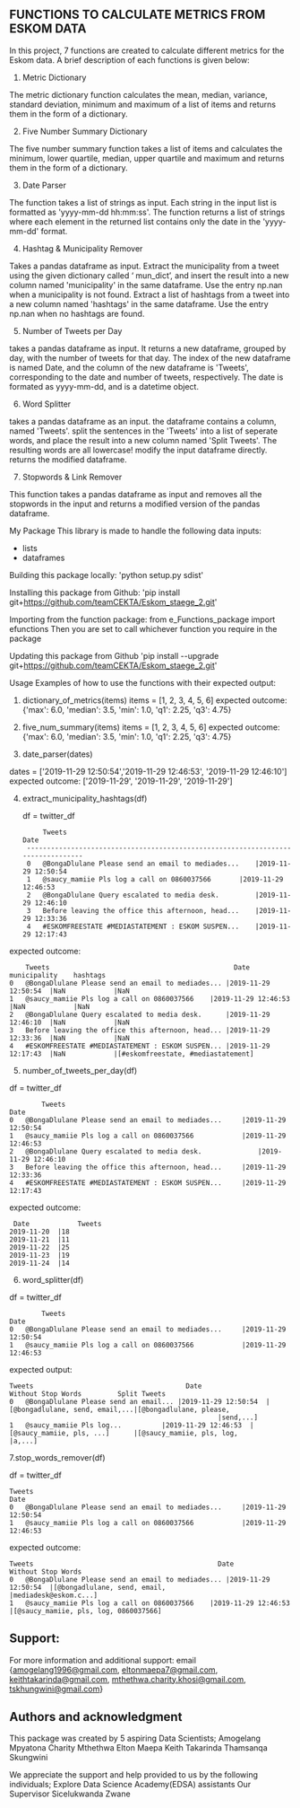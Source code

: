 FUNCTIONS TO CALCULATE METRICS FROM ESKOM DATA
----------------------------------------------



In this project, 7 functions are created to calculate different metrics for the Eskom data. A brief description of each functions is given below:


1. Metric Dictionary

The metric dictionary function calculates the mean, median, variance, standard deviation, minimum and maximum of a list of items and returns them in the form of a dictionary.

2. Five Number Summary Dictionary

The five number summary function takes a list of items and calculates the minimum, lower quartile, median, upper quartile and maximum and returns them in the form of a dictionary.


3. Date Parser

The function takes a list of strings as input. Each string in the input list is formatted as 'yyyy-mm-dd hh:mm:ss'. The function returns a list of strings where each element in the returned list contains only the date in the 'yyyy-mm-dd' format.

4. Hashtag & Municipality Remover

Takes a pandas dataframe as input. Extract the municipality from a tweet using the given dictionary called ‘ mun_dict’, and insert the result into a new column named 'municipality' in the same dataframe. Use the entry np.nan when a municipality is not found. Extract a list of hashtags from a tweet into a new column named 'hashtags' in the same dataframe. Use the entry np.nan when no hashtags are found.

5. Number of Tweets per Day

takes a pandas dataframe as input. It returns a new dataframe, grouped by day, with the number of tweets for that day. The index of the new dataframe is named Date, and the column of the new dataframe is 'Tweets', corresponding to the date and number of tweets, respectively. The date is formated as yyyy-mm-dd, and is a datetime object.

6. Word Splitter

takes a pandas dataframe as an input. the dataframe contains a column, named 'Tweets'. split the sentences in the 'Tweets' into a list of seperate words, and place the result into a new column named 'Split Tweets'. The resulting words are all lowercase! modify the input dataframe directly. returns the modified dataframe.

7. Stopwords & Link Remover

This function takes a pandas dataframe as input and removes all the stopwords in the input and returns a modified version of the pandas dataframe.




My Package
This library is made to handle the following data inputs: 
- lists
- dataframes


Building this package locally:
'python setup.py sdist'


Installing this package from Github:
'pip install git+https://github.com/teamCEKTA/Eskom_staege_2.git'


Importing from the function package:
from e_Functions_package import efunctions
Then you are set to call whichever function you require in the package


Updating this package from Github
'pip install --upgrade git+https://github.com/teamCEKTA/Eskom_staege_2.git'


Usage
Examples of how to use the functions with their expected output:
1. dictionary_of_metrics(items)
   items = [1, 2, 3, 4, 5, 6]
   expected outcome: {'max': 6.0,
                      'median': 3.5, 
                      'min': 1.0, 
                      'q1': 2.25, 
                      'q3': 4.75}
2. five_num_summary(items)
   items = [1, 2, 3, 4, 5, 6]
   expected outcome: {'max': 6.0, 
                      'median': 3.5, 
                      'min': 1.0, 
                      'q1': 2.25, 
                      'q3': 4.75}
 
3. date_parser(dates)

  dates =  ['2019-11-29 12:50:54','2019-11-29 12:46:53', '2019-11-29 12:46:10']
  expected outcome: ['2019-11-29', '2019-11-29', '2019-11-29']


4. extract_municipality_hashtags(df)

   df = twitter_df
   
   			Tweets	                                               		 Date
		---------------------------------------------------------------------------------
		0	@BongaDlulane Please send an email to mediades...    |2019-11-29 12:50:54
		1	@saucy_mamiie Pls log a call on 0860037566	     |2019-11-29 12:46:53
		2	@BongaDlulane Query escalated to media desk.	     |2019-11-29 12:46:10
		3	Before leaving the office this afternoon, head...    |2019-11-29 12:33:36
		4	#ESKOMFREESTATE #MEDIASTATEMENT : ESKOM SUSPEN...    |2019-11-29 12:17:43

expected outcome:

		Tweets	                                            Date	         municipality    hashtags
	0	@BongaDlulane Please send an email to mediades... |2019-11-29 12:50:54	|NaN	        |NaN
	1	@saucy_mamiie Pls log a call on 0860037566	  |2019-11-29 12:46:53	|NaN	        |NaN
	2	@BongaDlulane Query escalated to media desk.	  |2019-11-29 12:46:10	|NaN	        |NaN
	3	Before leaving the office this afternoon, head... |2019-11-29 12:33:36	|NaN	        |NaN
	4	#ESKOMFREESTATE #MEDIASTATEMENT : ESKOM SUSPEN... |2019-11-29 12:17:43	|NaN	        |[#eskomfreestate, #mediastatement]

5. number_of_tweets_per_day(df)

df = twitter_df

      		Tweets	                                                       Date
	0	@BongaDlulane Please send an email to mediades...	  |2019-11-29 12:50:54
	1	@saucy_mamiie Pls log a call on 0860037566	          |2019-11-29 12:46:53
	2	@BongaDlulane Query escalated to media desk.	          |2019-11-29 12:46:10
	3	Before leaving the office this afternoon, head...	  |2019-11-29 12:33:36
	4	#ESKOMFREESTATE #MEDIASTATEMENT : ESKOM SUSPEN...	  |2019-11-29 12:17:43

expected outcome:

	 Date       	 Tweets
	2019-11-20	|18
	2019-11-21	|11
	2019-11-22	|25
	2019-11-23	|19
	2019-11-24	|14
	

6. word_splitter(df)

df = twitter_df

       		Tweets	                                                        Date
	0	@BongaDlulane Please send an email to mediades...	  |2019-11-29 12:50:54
	1	@saucy_mamiie Pls log a call on 0860037566	          |2019-11-29 12:46:53


expected output:

	Tweets	                                  	Date	                    Without Stop Words	       Split Tweets
	0	@BongaDlulane Please send an email... |2019-11-29 12:50:54  |[@bongadlulane, send, email,...|[@bongadlulane, please,   
													    |send,...]
	1	@saucy_mamiie Pls log... 	      |2019-11-29 12:46:53  |[@saucy_mamiie, pls, ...]	    |[@saucy_mamiie, pls, log, 														    |a,...]


7.stop_words_remover(df)

df = twitter_df

    Tweets	                                                       		Date
	0	@BongaDlulane Please send an email to mediades...	  |2019-11-29 12:50:54
	1	@saucy_mamiie Pls log a call on 0860037566	          |2019-11-29 12:46:53


expected outcome:

 	Tweets	                                            Date	            Without Stop Words
	0	@BongaDlulane Please send an email to mediades... |2019-11-29 12:50:54	|[@bongadlulane, send, email, 														|mediadesk@eskom.c...]
	1	@saucy_mamiie Pls log a call on 0860037566	  |2019-11-29 12:46:53	|[@saucy_mamiie, pls, log, 0860037566]

Support:
---------

For more information and additional support:
email {amogelang1996@gmail.com,
       eltonmaepa7@gmail.com,
       keithtakarinda@gmail.com,
       mthethwa.charity.khosi@gmail.com,
       tskhungwini@gmail.com}


Authors and acknowledgment
---------------------------

This package was created by 5 aspiring Data Scientists;
Amogelang Mpyatona
Charity Mthethwa
Elton Maepa
Keith Takarinda
Thamsanqa Skungwini

We appreciate the support and help provided to us by the following individuals;
Explore Data Science Academy(EDSA) assistants
Our Supervisor Sicelukwanda Zwane


